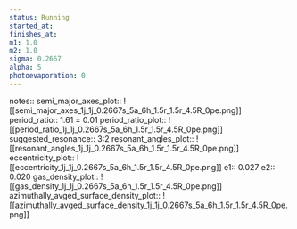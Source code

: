 ```yaml
---
status: Running
started_at:
finishes_at:
m1: 1.0
m2: 1.0
sigma: 0.2667
alpha: 5
photoevaporation: 0
---
```


notes::
semi_major_axes_plot:: ![[semi_major_axes_1j_1j_0.2667s_5a_6h_1.5r_1.5r_4.5R_0pe.png]]
period_ratio:: 1.61 ± 0.01
period_ratio_plot:: ![[period_ratio_1j_1j_0.2667s_5a_6h_1.5r_1.5r_4.5R_0pe.png]]
suggested_resonance:: 3:2
resonant_angles_plot:: ![[resonant_angles_1j_1j_0.2667s_5a_6h_1.5r_1.5r_4.5R_0pe.png]]
eccentricity_plot:: ![[eccentricity_1j_1j_0.2667s_5a_6h_1.5r_1.5r_4.5R_0pe.png]]
e1:: 0.027
e2:: 0.020
gas_density_plot:: ![[gas_density_1j_1j_0.2667s_5a_6h_1.5r_1.5r_4.5R_0pe.png]]
azimuthally_avged_surface_density_plot:: ![[azimuthally_avged_surface_density_1j_1j_0.2667s_5a_6h_1.5r_1.5r_4.5R_0pe.png]]
